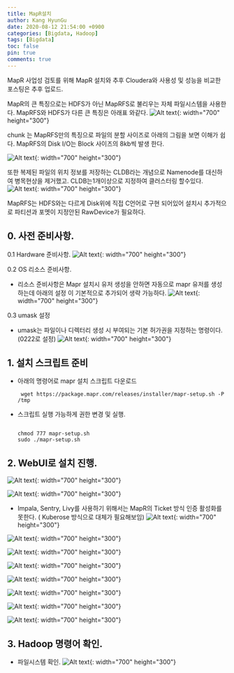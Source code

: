 ```yaml
---
title: MapR설치
author: Kang HyunGu
date: 2020-08-12 21:54:00 +0900
categories: [Bigdata, Hadoop]
tags: [Bigdata]
toc: false
pin: true
comments: true
---
```


MapR 사업성 검토를 위해 MapR 설치와 추후 Cloudera와 사용성 및 성능을 비교한 포스팅은 추후 업로드.

MapR의 큰 특징으로는 HDFS가 아닌 MapRFS로 불리우는 자체 파일시스템을 사용한다.
MapRFS와 HDFS가 다른 큰 특징은 아래표 와같다.
 ![Alt text]({{site.url}}/img/posts/2020-08-12-MapR/MapRFS_HDFS.PNG){: width="700" height="300"}

 chunk 는 MapRFS만의 특징으로 파일의 분할 사이즈로 아래의 그림을 보면 이해가 쉽다.
 MapRFS의 Disk I/O는 Block 사이즈의 8kb씩 발생 한다.

 ![Alt text]({{site.url}}/img/posts/2020-08-12-MapR/MapRFS.PNG){: width="700" height="300"}


 또한 복제된 파일의 위치 정보를 저장하는 CLDB라는 개념으로 Namenode를 대신하여 병목현상을 제거했고. CLDB는1개이상으로 지정하여 클러스터링 할수있다.
 ![Alt text]({{site.url}}/img/posts/2020-08-12-MapR/CLDB.PNG){: width="700" height="300"}

 MapRFS는 HDFS와는 다르게 Disk위에 직접 C언어로 구현 되어있어 설치시 추가적으로 파티션과 포멧이 지정안된 RawDevice가 필요하다.

## 0. 사전 준비사항.
0.1 Hardware 준비사항.
 ![Alt text]({{site.url}}/img/posts/2020-08-12-MapR/준비사항2.PNG){: width="700" height="300"}

0.2 OS 리소스 준비사항.
- 리소스 준비사항은 Mapr 설치시 유저 생성을 안하면 자동으로 mapr 유저를 생성하는데 아래의 설정
이 기본적으로 추가되어 생략 가능하다.
  ![Alt text]({{site.url}}/img/posts/2020-08-12-MapR/준비사항.PNG){: width="700" height="300"}

0.3 umask 설정
- umask는 파일이나 디렉터리 생성 시 부여되는 기본 허가권을 지정하는 명령이다.(0222로 설정)
 ![Alt text]({{site.url}}/img/posts/2020-08-12-MapR/umask.PNG){: width="700" height="300"}

## 1. 설치 스크립트 준비
- 아래의 명령어로 mapr 설치 스크립트 다운로드
  <pre><code> wget https://package.mapr.com/releases/installer/mapr-setup.sh -P /tmp
  </code></pre>
- 스크립트 실행 가능하게 권한 변경 및 실행.
  <pre><code>
  chmod 777 mapr-setup.sh
  sudo ./mapr-setup.sh
  </code></pre>

## 2. WebUI로 설치 진행.
 ![Alt text]({{site.url}}/img/posts/2020-08-12-MapR/mapr브라우저.PNG){: width="700" height="300"}

 ![Alt text]({{site.url}}/img/posts/2020-08-12-MapR/mapr브라우저2.PNG){: width="700" height="300"}
 - Impala, Sentry, Livy를 사용하기 위해서는 MapR의 Ticket 방식 인증 활성화를 못한다. ( Kuberose 방식으로 대체가 필요해보임)
 ![Alt text]({{site.url}}/img/posts/2020-08-12-MapR/impala.PNG){: width="700" height="300"}

 ![Alt text]({{site.url}}/img/posts/2020-08-12-MapR/mapr브라우저3.PNG){: width="700" height="300"}

 ![Alt text]({{site.url}}/img/posts/2020-08-12-MapR/mapr브라우저4.PNG){: width="700" height="300"}

 ![Alt text]({{site.url}}/img/posts/2020-08-12-MapR/mapr브라우저5.PNG){: width="700" height="300"}

 ![Alt text]({{site.url}}/img/posts/2020-08-12-MapR/mapr브라우저6.PNG){: width="700" height="300"}

 ![Alt text]({{site.url}}/img/posts/2020-08-12-MapR/mapr브라우저7.PNG){: width="700" height="300"}

 ![Alt text]({{site.url}}/img/posts/2020-08-12-MapR/mapr브라우저8.PNG){: width="700" height="300"}

 ![Alt text]({{site.url}}/img/posts/2020-08-12-MapR/완료.PNG){: width="700" height="300"}

 ## 3. Hadoop 명령어 확인.
 - 파일시스템 확인.
 ![Alt text]({{site.url}}/img/posts/2020-08-12-MapR/Hadoop명령어.PNG){: width="700" height="300"}
